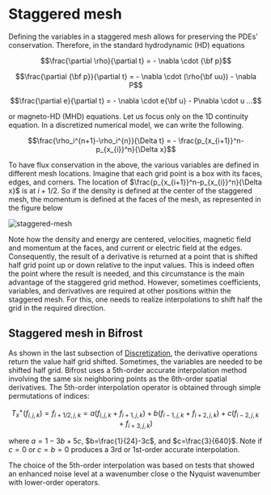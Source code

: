 # Staggered mesh

Defining the variables in a staggered mesh allows for preserving the PDEs' conservation. Therefore, in the standard hydrodynamic (HD) equations

$$\frac{\partial \rho}{\partial t} = - \nabla \cdot {\bf p}$$

$$\frac{\partial {\bf p}}{\partial t} = - \nabla \cdot (\rho{\bf uu}) - \nabla P$$

$$\frac{\partial e}{\partial t} = - \nabla \cdot e{\bf u} - P\nabla \cdot u ...$$

or magneto-HD (MHD) equations. Let us focus only on the 1D continuity equation. In a discretized numerical model, we can write the following.

$$\frac{\rho_i^{n+1}-\rho_i^{n}}{\Delta t} = - \frac{p_{x_{i+1}}^n-p_{x_{i}}^n}{\Delta x}$$

To have flux conservation in the above, the various variables are defined in different mesh locations. Imagine that each grid point is a box with its faces, edges, and corners. The location of $\frac{p_{x_{i+1}}^n-p_{x_{i}}^n}{\Delta x}$ is at $i+1/2$. So if the density is defined at the center of the staggered mesh, the momentum is defined at the faces of the mesh, as represented in the figure below

![staggered-mesh](figures/staggered-mesh.png)

Note how the density and energy are centered, velocities, magnetic field and momentum at the faces, and current or electric field at the edges. Consequently, the result of a derivative is returned at a point that is shifted half grid point up or down relative to the input values. This is indeed often the point where the result is needed, and this circumstance is the main advantage of the staggered grid method. However, sometimes coefficients, variables, and derivatives are required at other positions within the staggered mesh. For this, one needs to realize interpolations to shift half the grid in the required direction.

## Staggered mesh in Bifrost

As shown in the last subsection of [Discretization](Discretization), the derivative operations return the value half grid shifted. Sometimes, the variables are needed to be shifted half grid. Bifrost uses a 5th-order accurate interpolation method involving the same six neighboring points as the 6th-order spatial derivatives. The 5th-order interpolation operator is obtained through simple permutations of indices:

$$T^{+}_x (f_{i,j,k}) = f_{i+1/2,j,k} = a(f_{i,j,k} + f_{i+1,j,k}) + b(f_{i-1,j,k} + f_{i+2,j,k})  + c(f_{i-2,j,k} + f_{i+3,j,k}) $$

where $a=1-3b+5c$,  $b=\frac{1}{24}-3c$, and $c=\frac{3}{640}$. Note if $c=0$ or $c=b=0$ produces a 3rd or 1st-order accurate interpolation.

The choice of the 5th-order interpolation was based on tests that showed an enhanced noise level at a wavenumber close o the Nyquist wavenumber with lower-order operators.
